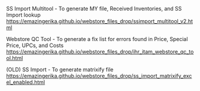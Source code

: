 SS Import Multitool - To generate MY file, Received Inventories, and SS Import lookup
  https://emazingerika.github.io/webstore_files_drop/ssimport_multitool_v2.html
  
  Webstore QC Tool - To generate a fix list for errors found in Price, Special Price, UPCs, and Costs
    https://emazingerika.github.io/webstore_files_drop/ihr_itam_webstore_qc_tool.html

(OLD) SS Import - To generate matrixify file
  https://emazingerika.github.io/webstore_files_drop/ss_import_matrixify_excel_enabled.html
